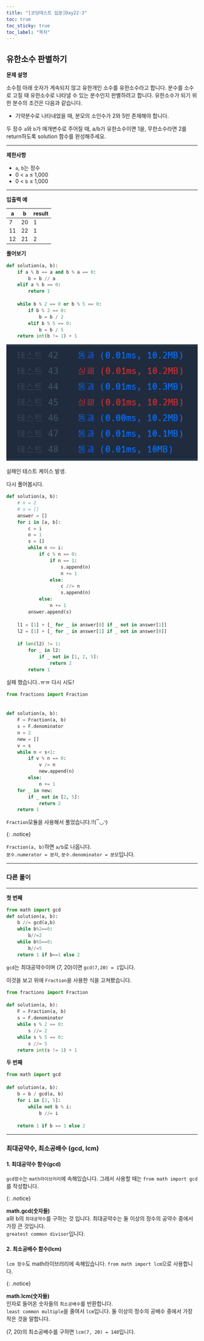 ```yaml
---
title: "[코딩테스트 입문]Day22-3"
toc: true
toc_sticky: true
toc_label: "목차"
---
```


## 유한소수 판별하기

**문제 설명**

소수점 아래 숫자가 계속되지 않고 유한개인 소수를 유한소수라고 합니다. 분수를 소수로 고칠 때 유한소수로 나타낼 수 있는 분수인지 판별하려고 합니다. 유한소수가 되기 위한 분수의 조건은 다음과 같습니다.

- 기약분수로 나타내었을 때, 분모의 소인수가 2와 5만 존재해야 합니다.

두 정수 `a`와 `b`가 매개변수로 주어질 때, a/b가 유한소수이면 1을, 무한소수라면 2를 return하도록 solution 함수를 완성해주세요.

------

**제한사항**

- `a`, `b`는 정수
- 0 < `a` ≤ 1,000
- 0 < `b` ≤ 1,000

------

**입출력 예**

| a    | b    | result |
| ---- | ---- | ------ |
| 7    | 20   | 1      |
| 11   | 22   | 1      |
| 12   | 21   | 2      |

**풀어보기**

```python
def solution(a, b):
    if a % b == a and b % a == 0:
        b = b // a
    elif a % b == 0:
        return 1

    while b % 2 == 0 or b % 5 == 0:
        if b % 2 == 0:
            b = b / 2
        elif b % 5 == 0:
            b = b / 5
    return int(b != 1) + 1
```

![image-20231205203910134](/../../images/2023-12-05-22(3)/image-20231205203910134.png)

실패인 테스트 케이스 발생.

다시 풀어봅시다.



```python
def solution(a, b):
    # n = 2
    # s = []
    answer = []
    for i in [a, b]:
        c = i
        n = 1
        s = []
        while n <= i:
            if c % n == 0:
                if n == 1:
                    s.append(n)
                    n += 1
                else:
                    c //= n
                    s.append(n)
            else:
                n += 1
        answer.append(s)

    l1 = [1] + [_ for _ in answer[0] if _ not in answer[1]]
    l2 = [1] + [_ for _ in answer[1] if _ not in answer[0]]

    if len(l2) != 1:
        for _ in l2:
            if _ not in [1, 2, 5]:
                return 2
        return 1
```

실패 했습니다..ㅠㅠ 다시 시도!

```python
from fractions import Fraction


def solution(a, b):
    F = Fraction(a, b)
    s = F.denominator
    n = 2
    new = []
    v = s
    while n < s+1:
        if v % n == 0:
            v /= n
            new.append(n)
        else:
            n += 1
    for _ in new:
        if _ not in [2, 5]:
            return 2
    return 1
```

`Fraction`모듈을 사용해서 풀었습니다.!!(‾◡◝)

{: .notice}

`Fraction(a, b)`하면 `a/b`로 나옵니다.<br/>`분수.numerator = 분자`, `분수.denominator = 분모`입니다.

---

### 다른 풀이

****

**첫 번째**

```python
from math import gcd
def solution(a, b):
    b //= gcd(a,b)
    while b%2==0:
        b//=2
    while b%5==0:
        b//=5
    return 1 if b==1 else 2
```

`gcd`는 최대공약수이며 (7, 20)이면 `gcd(7,20) = 1`입니다.

이것을 보고 위에 `Fraction`을 사용한 식을 고쳐봤습니다.

```python
from fractions import Fraction

def solution(a, b):
    F = Fraction(a, b)
    s = F.denominator
    while s % 2 == 0:
        s //= 2
    while s % 5 == 0:
        s //= 5
    return int(s != 1) + 1
```



**두 번째**

```python
from math import gcd

def solution(a, b):
    b = b / gcd(a, b)
    for i in [2, 5]:
        while not b % i:
            b //= i

    return 1 if b == 1 else 2
```

---

### 최대공약수, 최소공배수 (gcd, lcm)

#### 1. 최대공약수 함수(gcd)

`gcd함수`는 `math라이브러리`에 속해있습니다. 그래서 사용할 때는 `from math import gcd`를 작성합니다.

{: .notice}

**math.gcd(숫자들)**<br/>a와 b의 `최대공약수`를 구하는 것 입니다. 최대공약수는 둘 이상의 정수의 공약수 중에서 가장 큰 것입니다.<br/>`greatest common divisor`입니다.

#### 2. 최소공배수 함수(lcm)

`lcm 함수`도 math라이브러리에 속해있습니다. `from math import lcm`으로 사용합니다.

{: .notice}

**math.lcm(숫자들)**<br/>인자로 들어온 숫자들의 `최소공배수`를 반환합니다.<br/>`least common multiple`을 줄여서 `lcm`입니다. 둘 이상의 정수의 공배수 중에서 가장 작은 것을 말합니다.

(7, 20)의 최소공배수를 구하면 `lcm(7, 20) = 140`입니다.



